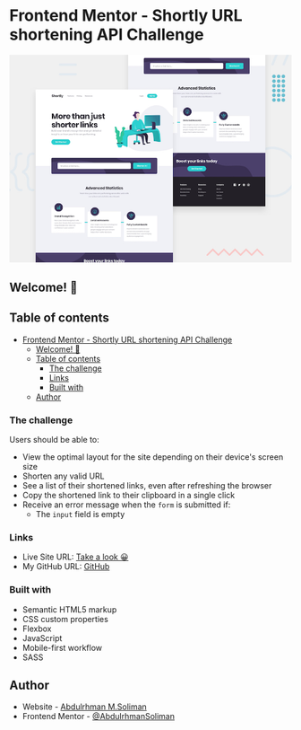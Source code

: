 # Frontend Mentor - Shortly URL shortening API Challenge

![Design preview for the Shortly URL shortening API coding challenge](./design/desktop-preview.jpg)

## Welcome! 👋

## Table of contents

- [Frontend Mentor - Shortly URL shortening API Challenge](#frontend-mentor---shortly-url-shortening-api-challenge)
  - [Welcome! 👋](#welcome-)
  - [Table of contents](#table-of-contents)
    - [The challenge](#the-challenge)
    - [Links](#links)
    - [Built with](#built-with)
  - [Author](#author)

### The challenge

Users should be able to:

- View the optimal layout for the site depending on their device's screen size
- Shorten any valid URL
- See a list of their shortened links, even after refreshing the browser
- Copy the shortened link to their clipboard in a single click
- Receive an error message when the `form` is submitted if:
  - The `input` field is empty

### Links

- Live Site URL: [Take a look 😀](https://abdulrhmansoliman.github.io/url-shortening-api/)
- My GitHub URL: [GitHub](http://github.com/AbdulrhmanSoliman)

### Built with

- Semantic HTML5 markup
- CSS custom properties
- Flexbox
- JavaScript
- Mobile-first workflow
- SASS

## Author

- Website - [Abdulrhman M.Soliman](http://github.com/AbdulrhmanSoliman)
- Frontend Mentor - [@AbdulrhmanSoliman](https://www.frontendmentor.io/profile/AbdulrhmanSoliman)
